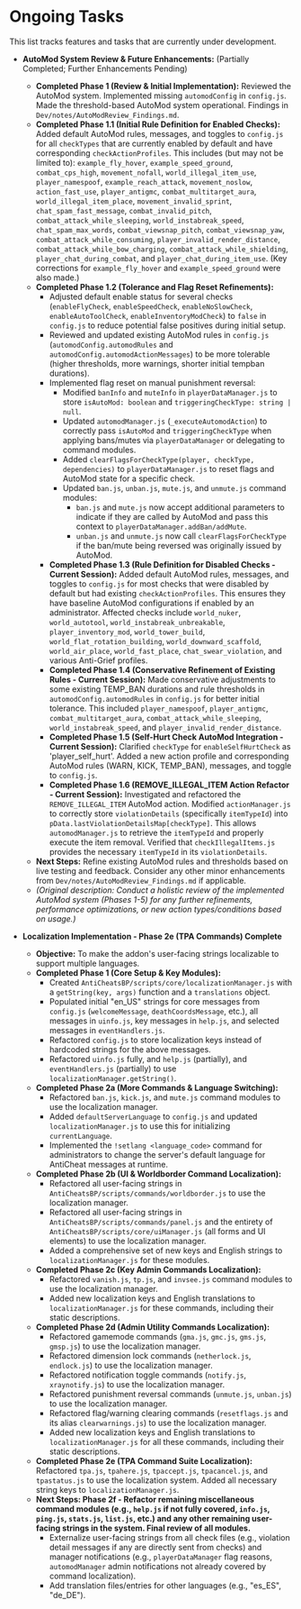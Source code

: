 # Ongoing Tasks

This list tracks features and tasks that are currently under development.

*   **AutoMod System Review & Future Enhancements:** (Partially Completed; Further Enhancements Pending)
    *   **Completed Phase 1 (Review & Initial Implementation):** Reviewed the AutoMod system. Implemented missing `automodConfig` in `config.js`. Made the threshold-based AutoMod system operational. Findings in `Dev/notes/AutoModReview_Findings.md`.
    *   **Completed Phase 1.1 (Initial Rule Definition for Enabled Checks):** Added default AutoMod rules, messages, and toggles to `config.js` for all `checkTypes` that are currently enabled by default and have corresponding `checkActionProfiles`. This includes (but may not be limited to): `example_fly_hover`, `example_speed_ground`, `combat_cps_high`, `movement_nofall`, `world_illegal_item_use`, `player_namespoof`, `example_reach_attack`, `movement_noslow`, `action_fast_use`, `player_antigmc`, `combat_multitarget_aura`, `world_illegal_item_place`, `movement_invalid_sprint`, `chat_spam_fast_message`, `combat_invalid_pitch`, `combat_attack_while_sleeping`, `world_instabreak_speed`, `chat_spam_max_words`, `combat_viewsnap_pitch`, `combat_viewsnap_yaw`, `combat_attack_while_consuming`, `player_invalid_render_distance`, `combat_attack_while_bow_charging`, `combat_attack_while_shielding`, `player_chat_during_combat`, and `player_chat_during_item_use`. (Key corrections for `example_fly_hover` and `example_speed_ground` were also made.)
    *   **Completed Phase 1.2 (Tolerance and Flag Reset Refinements):**
        *   Adjusted default enable status for several checks (`enableFlyCheck`, `enableSpeedCheck`, `enableNoSlowCheck`, `enableAutoToolCheck`, `enableInventoryModCheck`) to `false` in `config.js` to reduce potential false positives during initial setup.
        *   Reviewed and updated existing AutoMod rules in `config.js` (`automodConfig.automodRules` and `automodConfig.automodActionMessages`) to be more tolerable (higher thresholds, more warnings, shorter initial tempban durations).
        *   Implemented flag reset on manual punishment reversal:
            *   Modified `banInfo` and `muteInfo` in `playerDataManager.js` to store `isAutoMod: boolean` and `triggeringCheckType: string | null`.
            *   Updated `automodManager.js` (`_executeAutomodAction`) to correctly pass `isAutoMod` and `triggeringCheckType` when applying bans/mutes via `playerDataManager` or delegating to command modules.
            *   Added `clearFlagsForCheckType(player, checkType, dependencies)` to `playerDataManager.js` to reset flags and AutoMod state for a specific check.
            *   Updated `ban.js`, `unban.js`, `mute.js`, and `unmute.js` command modules:
                *   `ban.js` and `mute.js` now accept additional parameters to indicate if they are called by AutoMod and pass this context to `playerDataManager.addBan/addMute`.
                *   `unban.js` and `unmute.js` now call `clearFlagsForCheckType` if the ban/mute being reversed was originally issued by AutoMod.
        *   **Completed Phase 1.3 (Rule Definition for Disabled Checks - Current Session):** Added default AutoMod rules, messages, and toggles to `config.js` for most checks that were disabled by default but had existing `checkActionProfiles`. This ensures they have baseline AutoMod configurations if enabled by an administrator. Affected checks include `world_nuker`, `world_autotool`, `world_instabreak_unbreakable`, `player_inventory_mod`, `world_tower_build`, `world_flat_rotation_building`, `world_downward_scaffold`, `world_air_place`, `world_fast_place`, `chat_swear_violation`, and various Anti-Grief profiles.
        *   **Completed Phase 1.4 (Conservative Refinement of Existing Rules - Current Session):** Made conservative adjustments to some existing TEMP_BAN durations and rule thresholds in `automodConfig.automodRules` in `config.js` for better initial tolerance. This included `player_namespoof`, `player_antigmc`, `combat_multitarget_aura`, `combat_attack_while_sleeping`, `world_instabreak_speed`, and `player_invalid_render_distance`.
        *   **Completed Phase 1.5 (Self-Hurt Check AutoMod Integration - Current Session):** Clarified `checkType` for `enableSelfHurtCheck` as 'player_self_hurt'. Added a new action profile and corresponding AutoMod rules (WARN, KICK, TEMP_BAN), messages, and toggle to `config.js`.
        *   **Completed Phase 1.6 (REMOVE_ILLEGAL_ITEM Action Refactor - Current Session):** Investigated and refactored the `REMOVE_ILLEGAL_ITEM` AutoMod action. Modified `actionManager.js` to correctly store `violationDetails` (specifically `itemTypeId`) into `pData.lastViolationDetailsMap[checkType]`. This allows `automodManager.js` to retrieve the `itemTypeId` and properly execute the item removal. Verified that `checkIllegalItems.js` provides the necessary `itemTypeId` in its `violationDetails`.
    *   **Next Steps:** Refine existing AutoMod rules and thresholds based on live testing and feedback. Consider any other minor enhancements from `Dev/notes/AutoModReview_Findings.md` if applicable.
    *   *(Original description: Conduct a holistic review of the implemented AutoMod system (Phases 1-5) for any further refinements, performance optimizations, or new action types/conditions based on usage.)*

*   **Localization Implementation - Phase 2e (TPA Commands) Complete**
    *   **Objective:** To make the addon's user-facing strings localizable to support multiple languages.
    *   **Completed Phase 1 (Core Setup & Key Modules):**
        *   Created `AntiCheatsBP/scripts/core/localizationManager.js` with a `getString(key, args)` function and a `translations` object.
        *   Populated initial "en_US" strings for core messages from `config.js` (`welcomeMessage`, `deathCoordsMessage`, etc.), all messages in `uinfo.js`, key messages in `help.js`, and selected messages in `eventHandlers.js`.
        *   Refactored `config.js` to store localization keys instead of hardcoded strings for the above messages.
        *   Refactored `uinfo.js` fully, and `help.js` (partially), and `eventHandlers.js` (partially) to use `localizationManager.getString()`.
    *   **Completed Phase 2a (More Commands & Language Switching):**
        *   Refactored `ban.js`, `kick.js`, and `mute.js` command modules to use the localization manager.
        *   Added `defaultServerLanguage` to `config.js` and updated `localizationManager.js` to use this for initializing `currentLanguage`.
        *   Implemented the `!setlang <language_code>` command for administrators to change the server's default language for AntiCheat messages at runtime.
    *   **Completed Phase 2b (UI & Worldborder Command Localization):**
        *   Refactored all user-facing strings in `AntiCheatsBP/scripts/commands/worldborder.js` to use the localization manager.
        *   Refactored all user-facing strings in `AntiCheatsBP/scripts/commands/panel.js` and the entirety of `AntiCheatsBP/scripts/core/uiManager.js` (all forms and UI elements) to use the localization manager.
        *   Added a comprehensive set of new keys and English strings to `localizationManager.js` for these modules.
    *   **Completed Phase 2c (Key Admin Commands Localization):**
        *   Refactored `vanish.js`, `tp.js`, and `invsee.js` command modules to use the localization manager.
        *   Added new localization keys and English translations to `localizationManager.js` for these commands, including their static descriptions.
    *   **Completed Phase 2d (Admin Utility Commands Localization):**
        *   Refactored gamemode commands (`gma.js`, `gmc.js`, `gms.js`, `gmsp.js`) to use the localization manager.
        *   Refactored dimension lock commands (`netherlock.js`, `endlock.js`) to use the localization manager.
        *   Refactored notification toggle commands (`notify.js`, `xraynotify.js`) to use the localization manager.
        *   Refactored punishment reversal commands (`unmute.js`, `unban.js`) to use the localization manager.
        *   Refactored flag/warning clearing commands (`resetflags.js` and its alias `clearwarnings.js`) to use the localization manager.
        *   Added new localization keys and English translations to `localizationManager.js` for all these commands, including their static descriptions.
    *   **Completed Phase 2e (TPA Command Suite Localization):** Refactored `tpa.js`, `tpahere.js`, `tpaccept.js`, `tpacancel.js`, and `tpastatus.js` to use the localization system. Added all necessary string keys to `localizationManager.js`.
    *   **Next Steps: Phase 2f - Refactor remaining miscellaneous command modules (e.g., `help.js` if not fully covered, `info.js`, `ping.js`, `stats.js`, `list.js`, etc.) and any other remaining user-facing strings in the system. Final review of all modules.**
        *   Externalize user-facing strings from all check files (e.g., violation detail messages if any are directly sent from checks) and manager notifications (e.g., `playerDataManager` flag reasons, `automodManager` admin notifications not already covered by command localization).
        *   Add translation files/entries for other languages (e.g., "es_ES", "de_DE").
